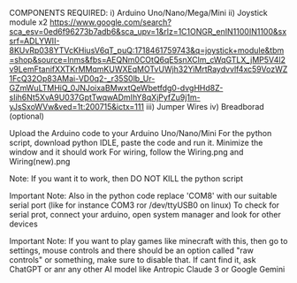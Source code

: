 
COMPONENTS REQUIRED:
  i) Arduino Uno/Nano/Mega/Mini
  ii) Joystick module x2  https://www.google.com/search?sca_esv=0ed6f96273b7adb6&sca_upv=1&rlz=1C1ONGR_enIN1100IN1100&sxsrf=ADLYWII-8KUvRp038YTVcKHiusV6qT_puQ:1718461759743&q=joystick+module&tbm=shop&source=lnms&fbs=AEQNm0COtQ6qE5snXClm_cWqGTLX_jMP5V4l2v9LemFtanifXXTKrMMqmKUWXEqMOTvUWjh32YiMrtRaydvvlf4xc59VozWZ1FcQ32Op83AMai-VD0q2-_r35S0lb_Ur-GZmWuLTMHiQ_0JNJoixaBMwxtQeWbetfdg0-dvgHHd8Z-sIih6Nt5XvA9U037GptTwqwADmIhY8qXjPyfZu9j1m-yJsSxoWVw&ved=1t:200715&ictx=111
  iii) Jumper Wires
  iv) Breadborad (optional)

Upload the Arduino code to your Arduino Uno/Nano/Mini
For the python script, download python IDLE, paste the code and run it. Minimize the window and it should work
For wiring, follow the Wiring.png and Wiring(new).png

Note: If you want it to work, then DO NOT KILL the python script

Important Note: Also in the python code replace 'COM8' with our suitable serial port (like for instance COM3 ror /dev/ttyUSB0 on linux)
To check for serial prot, connect your arduino, open system manager and look for other devices

Important Note: If you want to play games like minecraft with this, then go to settings, mouse controls and there should be an option called "raw controls" or something, make sure to disable that. If cant find it, ask ChatGPT or anr any other AI model like Antropic Claude 3 or Google Gemini
